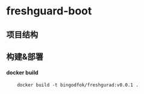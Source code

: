 # freshguard-boot
## 项目结构
## 构建&部署
#### docker build
```shell
    docker build -t bingodfok/freshgurad:v0.0.1 .
```

